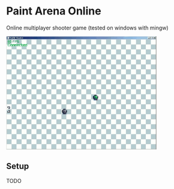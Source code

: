 # Paint Arena Online

Online multiplayer shooter game (tested on windows with mingw)

![Lame gameplay footage](https://github.com/bodzash/PaintArenaOnline/blob/master/capture.gif)

## Setup
TODO

##